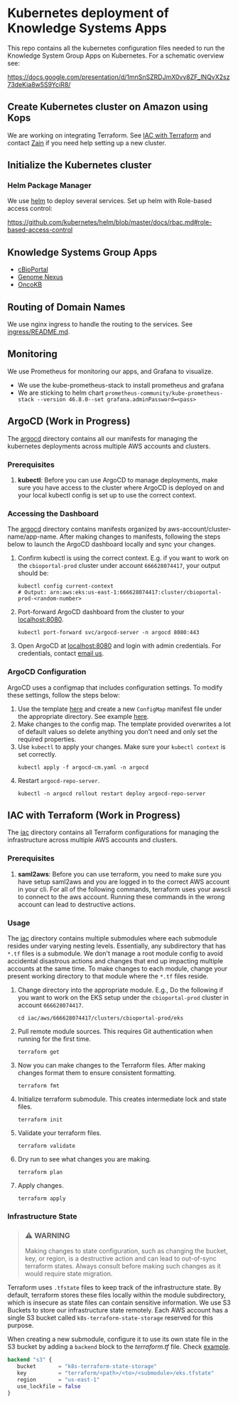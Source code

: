 # Kubernetes deployment of Knowledge Systems Apps
This repo contains all the kubernetes configuration files needed to run the Knowledge System Group Apps on Kubernetes. For a schematic overview see:

https://docs.google.com/presentation/d/1mnSnSZRDJmX0vv8ZF_lNQvX2sz73deKia8w5S9YciR8/

## Create Kubernetes cluster on Amazon using Kops
We are working on integrating Terraform. See [IAC with Terraform](#iac-with-terraform-work-in-progress) and contact [Zain](mailto:nasirz1@mskccc.org) if you need help setting up a new cluster.

## Initialize the Kubernetes cluster
### Helm Package Manager
We use [helm](https://github.com/kubernetes/helm) to deploy several services.
Set up helm with Role-based access control:

https://github.com/kubernetes/helm/blob/master/docs/rbac.md#role-based-access-control

## Knowledge Systems Group Apps
- [cBioPortal](public-eks/cbioportal-prod/README.md)
- [Genome Nexus](genome-nexus/README.md)
- [OncoKB](oncokb/README.md)



## Routing of Domain Names
We use nginx ingress to handle the routing to the services. See
[ingress/README.md](ingress/README.md).

## Monitoring
We use Prometheus for monitoring our apps, and Grafana to visualize.
- We use the kube-prometheus-stack to install prometheus and grafana
- We are sticking to helm chart `prometheus-community/kube-prometheus-stack --version 46.8.0--set grafana.adminPassword=<pass>`

## ArgoCD (Work in Progress)
The [argocd](/argocd) directory contains all our manifests for managing the kubernetes deployments across multiple AWS accounts and clusters.

### Prerequisites
1. **kubectl**: Before you can use ArgoCD to manage deployments, make sure you have access to the cluster where ArgoCD is deployed on and your local kubectl config is set up to use the correct context.

### Accessing the Dashboard
The [argocd](/argocd) directory contains manifests organized by aws-account/cluster-name/app-name. After making changes to manifests, following the steps below to launch the ArgoCD dashboard locally and sync your changes.
1. Confirm kubectl is using the correct context. E.g. if you want to work on the `cbioportal-prod` cluster under account `666628074417`, your output should be:
   ```shell
   kubectl config current-context
   # Output: arn:aws:eks:us-east-1:666628074417:cluster/cbioportal-prod-<random-number>
   ```
2. Port-forward ArgoCD dashboard from the cluster to your [localhost:8080](localhost:8080).
   ```shell
   kubectl port-forward svc/argocd-server -n argocd 8080:443
   ```
3. Open ArgoCD at [localhost:8080](localhost:8080) and login with admin credentials. For credentials, contact [email us](mailto:nasirz1@mskcc.org).

### ArgoCD Configuration
ArgoCD uses a configmap that includes configuration settings. To modify these settings, follow the steps below:

1. Use the template [here](https://argo-cd.readthedocs.io/en/stable/operator-manual/argocd-cm-yaml/) and create a new `ConfigMap` manifest file under the appropriate directory. See example [here](argocd/aws/666628074417/clusters/cbioportal-prod/apps/argocd/argocd-cm.yaml).
2. Make changes to the config map. The template provided overwrites a lot of default values so delete anything you don't need and only set the required properties.
3. Use `kubectl` to apply your changes. Make sure your `kubectl context` is set correctly.
   ```shell
   kubectl apply -f argocd-cm.yaml -n argocd
   ```
4. Restart `argocd-repo-server`.
   ```shell
   kubectl -n argocd rollout restart deploy argocd-repo-server   
   ```

## IAC with Terraform (Work in Progress)
The [iac](/iac) directory contains all Terraform configurations for managing the infrastructure across multiple AWS accounts and clusters.

### Prerequisites
1. **saml2aws**: Before you can use terraform, you need to make sure you have setup saml2aws and you are logged in to the correct AWS account in your cli. For all of the following commands, terraform uses your awscli to connect to the aws account. Running these commands in the wrong account can lead to destructive actions.

### Usage
The [iac](/iac) directory contains multiple submodules where each submodule resides under varying nesting levels. Essentially, any subdirectory that has `*.tf` files is a submodule. We don't manage a root module config to avoid accidental disastrous actions and changes that end up impacting multiple accounts at the same time. To make changes to each module, change your present working directory to that module where the `*.tf` files reside.
1. Change directory into the appropriate module. E.g., Do the following if you want to work on the EKS setup under the `cbioportal-prod` cluster in account `666628074417`.
   ```shell
   cd iac/aws/666628074417/clusters/cbioportal-prod/eks
   ```
2. Pull remote module sources. This requires Git authentication when running for the first time.
   ```shell
   terraform get
   ```
3. Now you can make changes to the Terraform files. After making changes format them to ensure consistent formatting.
   ```shell
   terraform fmt
   ```
3. Initialize terraform submodule. This creates intermediate lock and state files.
   ```shell
   terraform init
   ```
4. Validate your terraform files.
   ```shell
   terraform validate
   ```
4. Dry run to see what changes you are making.
   ```shell
   terraform plan
   ```
5. Apply changes.
   ```shell
   terraform apply
   ```
   
### Infrastructure State

> ### ⚠️ **WARNING**
> Making changes to state configuration, such as changing the bucket, key, or region, is a destructive action and can lead to out-of-sync terraform states. Always consult before making such changes as it would require state migration.

Terraform uses `.tfstate` files to keep track of the infrastructure state. By default, terraform stores these files locally within the module subdirectory, which is insecure as state files can contain sensitive information. We use S3 Buckets to store our infrastructure state remotely. Each AWS account has a single S3 bucket called `k8s-terraform-state-storage` reserved for this purpose.

When creating a new submodule, configure it to use its own state file in the S3 bucket by adding a `backend` block to the _terraform.tf_ file. Check [example](iac/aws/666628074417/clusters/cbioportal-prod/eks/terraform.tf).

```terraform
backend "s3" {
   bucket       = "k8s-terraform-state-storage"
   key          = "terraform/<path>/<to>/<submodule>/eks.tfstate"
   region       = "us-east-1"
   use_lockfile = false
}
```